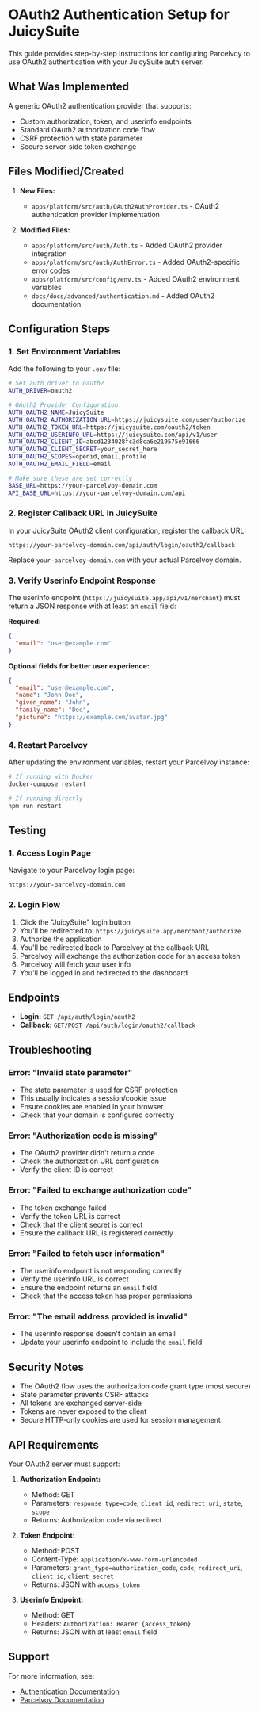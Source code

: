 # OAuth2 Authentication Setup for JuicySuite

This guide provides step-by-step instructions for configuring Parcelvoy to use OAuth2 authentication with your JuicySuite auth server.

## What Was Implemented

A generic OAuth2 authentication provider that supports:
- Custom authorization, token, and userinfo endpoints
- Standard OAuth2 authorization code flow
- CSRF protection with state parameter
- Secure server-side token exchange

## Files Modified/Created

1. **New Files:**
   - `apps/platform/src/auth/OAuth2AuthProvider.ts` - OAuth2 authentication provider implementation

2. **Modified Files:**
   - `apps/platform/src/auth/Auth.ts` - Added OAuth2 provider integration
   - `apps/platform/src/auth/AuthError.ts` - Added OAuth2-specific error codes
   - `apps/platform/src/config/env.ts` - Added OAuth2 environment variables
   - `docs/docs/advanced/authentication.md` - Added OAuth2 documentation

## Configuration Steps

### 1. Set Environment Variables

Add the following to your `.env` file:

```bash
# Set auth driver to oauth2
AUTH_DRIVER=oauth2

# OAuth2 Provider Configuration
AUTH_OAUTH2_NAME=JuicySuite
AUTH_OAUTH2_AUTHORIZATION_URL=https://juicysuite.com/user/authorize
AUTH_OAUTH2_TOKEN_URL=https://juicysuite.com/oauth2/token
AUTH_OAUTH2_USERINFO_URL=https://juicysuite.com/api/v1/user
AUTH_OAUTH2_CLIENT_ID=abcd1234028fc3d8ca6e219575e91666
AUTH_OAUTH2_CLIENT_SECRET=your_secret_here
AUTH_OAUTH2_SCOPES=openid,email,profile
AUTH_OAUTH2_EMAIL_FIELD=email

# Make sure these are set correctly
BASE_URL=https://your-parcelvoy-domain.com
API_BASE_URL=https://your-parcelvoy-domain.com/api
```

### 2. Register Callback URL in JuicySuite

In your JuicySuite OAuth2 client configuration, register the callback URL:

```
https://your-parcelvoy-domain.com/api/auth/login/oauth2/callback
```

Replace `your-parcelvoy-domain.com` with your actual Parcelvoy domain.

### 3. Verify Userinfo Endpoint Response

The userinfo endpoint (`https://juicysuite.app/api/v1/merchant`) must return a JSON response with at least an `email` field:

**Required:**
```json
{
  "email": "user@example.com"
}
```

**Optional fields for better user experience:**
```json
{
  "email": "user@example.com",
  "name": "John Doe",
  "given_name": "John",
  "family_name": "Doe",
  "picture": "https://example.com/avatar.jpg"
}
```

### 4. Restart Parcelvoy

After updating the environment variables, restart your Parcelvoy instance:

```bash
# If running with Docker
docker-compose restart

# If running directly
npm run restart
```

## Testing

### 1. Access Login Page

Navigate to your Parcelvoy login page:
```
https://your-parcelvoy-domain.com
```

### 2. Login Flow

1. Click the "JuicySuite" login button
2. You'll be redirected to: `https://juicysuite.app/merchant/authorize`
3. Authorize the application
4. You'll be redirected back to Parcelvoy at the callback URL
5. Parcelvoy will exchange the authorization code for an access token
6. Parcelvoy will fetch your user info
7. You'll be logged in and redirected to the dashboard

## Endpoints

- **Login:** `GET /api/auth/login/oauth2`
- **Callback:** `GET/POST /api/auth/login/oauth2/callback`

## Troubleshooting

### Error: "Invalid state parameter"
- The state parameter is used for CSRF protection
- This usually indicates a session/cookie issue
- Ensure cookies are enabled in your browser
- Check that your domain is configured correctly

### Error: "Authorization code is missing"
- The OAuth2 provider didn't return a code
- Check the authorization URL configuration
- Verify the client ID is correct

### Error: "Failed to exchange authorization code"
- The token exchange failed
- Verify the token URL is correct
- Check that the client secret is correct
- Ensure the callback URL is registered correctly

### Error: "Failed to fetch user information"
- The userinfo endpoint is not responding correctly
- Verify the userinfo URL is correct
- Ensure the endpoint returns an `email` field
- Check that the access token has proper permissions

### Error: "The email address provided is invalid"
- The userinfo response doesn't contain an email
- Update your userinfo endpoint to include the `email` field

## Security Notes

- The OAuth2 flow uses the authorization code grant type (most secure)
- State parameter prevents CSRF attacks
- All tokens are exchanged server-side
- Tokens are never exposed to the client
- Secure HTTP-only cookies are used for session management

## API Requirements

Your OAuth2 server must support:

1. **Authorization Endpoint:**
   - Method: GET
   - Parameters: `response_type=code`, `client_id`, `redirect_uri`, `state`, `scope`
   - Returns: Authorization code via redirect

2. **Token Endpoint:**
   - Method: POST
   - Content-Type: `application/x-www-form-urlencoded`
   - Parameters: `grant_type=authorization_code`, `code`, `redirect_uri`, `client_id`, `client_secret`
   - Returns: JSON with `access_token`

3. **Userinfo Endpoint:**
   - Method: GET
   - Headers: `Authorization: Bearer {access_token}`
   - Returns: JSON with at least `email` field

## Support

For more information, see:
- [Authentication Documentation](docs/docs/advanced/authentication.md#oauth2-generic)
- [Parcelvoy Documentation](https://docs.parcelvoy.com)
